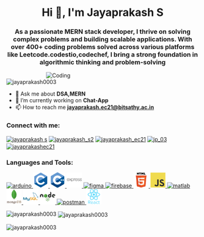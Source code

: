 
<h1 align="center">Hi 👋, I'm Jayaprakash S</h1>
<h3 align="center">As a passionate MERN stack developer, I thrive on solving complex problems and building scalable applications. With over 400+ coding problems solved across various platforms like Leetcode.codestio,codechef, I bring a strong foundation in algorithmic thinking and problem-solving</h3>
<img align="right" alt="Coding"width="400"src="https://cdn.dribbble.com/users/1162077/screenshots/3848914/programmer.gif">


<p align="left"> <img src="https://komarev.com/ghpvc/?username=jayaprakash0003&label=Profile%20views&color=0e75b6&style=flat" alt="jayaprakash0003" /> </p>

- 💬 Ask me about **DSA,MERN**
-  🔭 I’m currently working on **Chat-App**
- 📫 How to reach me **jayaprakash.ec21@bitsathy.ac.in**

<h3 align="left">Connect with me:</h3>
<p align="left">
<a href="https://linkedin.com/in/jayaprakash s" target="blank"><img align="center" src="https://raw.githubusercontent.com/rahuldkjain/github-profile-readme-generator/master/src/images/icons/Social/linked-in-alt.svg" alt="jayaprakash s" height="30" width="40" /></a>
<a href="https://www.codechef.com/users/jayaprakash_s2" target="blank"><img align="center" src="https://cdn.jsdelivr.net/npm/simple-icons@3.1.0/icons/codechef.svg" alt="jayaprakash_s2" height="30" width="40" /></a>
<a href="https://www.hackerrank.com/jayaprakash_ec21" target="blank"><img align="center" src="https://raw.githubusercontent.com/rahuldkjain/github-profile-readme-generator/master/src/images/icons/Social/hackerrank.svg" alt="jayaprakash_ec21" height="30" width="40" /></a>
<a href="https://www.leetcode.com/jp_03" target="blank"><img align="center" src="https://raw.githubusercontent.com/rahuldkjain/github-profile-readme-generator/master/src/images/icons/Social/leet-code.svg" alt="jp_03" height="30" width="40" /></a>
<a href="https://auth.geeksforgeeks.org/user/jayaprakashec21" target="blank"><img align="center" src="https://raw.githubusercontent.com/rahuldkjain/github-profile-readme-generator/master/src/images/icons/Social/geeks-for-geeks.svg" alt="jayaprakashec21" height="30" width="40" /></a>
</p>

<h3 align="left">Languages and Tools:</h3>
<p align="left"> <a href="https://www.arduino.cc/" target="_blank" rel="noreferrer"> <img src="https://cdn.worldvectorlogo.com/logos/arduino-1.svg" alt="arduino" width="40" height="40"/> </a> <a href="https://www.cprogramming.com/" target="_blank" rel="noreferrer"> <img src="https://raw.githubusercontent.com/devicons/devicon/master/icons/c/c-original.svg" alt="c" width="40" height="40"/> </a> <a href="https://www.w3schools.com/cpp/" target="_blank" rel="noreferrer"> <img src="https://raw.githubusercontent.com/devicons/devicon/master/icons/cplusplus/cplusplus-original.svg" alt="cplusplus" width="40" height="40"/> </a> <a href="https://expressjs.com" target="_blank" rel="noreferrer"> <img src="https://raw.githubusercontent.com/devicons/devicon/master/icons/express/express-original-wordmark.svg" alt="express" width="40" height="40"/> </a> <a href="https://www.figma.com/" target="_blank" rel="noreferrer"> <img src="https://www.vectorlogo.zone/logos/figma/figma-icon.svg" alt="figma" width="40" height="40"/> </a> <a href="https://firebase.google.com/" target="_blank" rel="noreferrer"> <img src="https://www.vectorlogo.zone/logos/firebase/firebase-icon.svg" alt="firebase" width="40" height="40"/> </a> <a href="https://www.w3.org/html/" target="_blank" rel="noreferrer"> <img src="https://raw.githubusercontent.com/devicons/devicon/master/icons/html5/html5-original-wordmark.svg" alt="html5" width="40" height="40"/> </a> <a href="https://developer.mozilla.org/en-US/docs/Web/JavaScript" target="_blank" rel="noreferrer"> <img src="https://raw.githubusercontent.com/devicons/devicon/master/icons/javascript/javascript-original.svg" alt="javascript" width="40" height="40"/> </a> <a href="https://www.mathworks.com/" target="_blank" rel="noreferrer"> <img src="https://upload.wikimedia.org/wikipedia/commons/2/21/Matlab_Logo.png" alt="matlab" width="40" height="40"/> </a> <a href="https://www.mongodb.com/" target="_blank" rel="noreferrer"> <img src="https://raw.githubusercontent.com/devicons/devicon/master/icons/mongodb/mongodb-original-wordmark.svg" alt="mongodb" width="40" height="40"/> </a> <a href="https://www.mysql.com/" target="_blank" rel="noreferrer"> <img src="https://raw.githubusercontent.com/devicons/devicon/master/icons/mysql/mysql-original-wordmark.svg" alt="mysql" width="40" height="40"/> </a> <a href="https://nodejs.org" target="_blank" rel="noreferrer"> <img src="https://raw.githubusercontent.com/devicons/devicon/master/icons/nodejs/nodejs-original-wordmark.svg" alt="nodejs" width="40" height="40"/> </a> <a href="https://postman.com" target="_blank" rel="noreferrer"> <img src="https://www.vectorlogo.zone/logos/getpostman/getpostman-icon.svg" alt="postman" width="40" height="40"/> </a> <a href="https://reactjs.org/" target="_blank" rel="noreferrer"> <img src="https://raw.githubusercontent.com/devicons/devicon/master/icons/react/react-original-wordmark.svg" alt="react" width="40" height="40"/> </a> </p>

<p><img align="left" src="https://github-readme-stats.vercel.app/api/top-langs?username=jayaprakash0003&show_icons=true&locale=en&layout=compact" alt="jayaprakash0003" /></p>

<p>&nbsp;<img align="center" src="https://github-readme-stats.vercel.app/api?username=jayaprakash0003&show_icons=true&locale=en" alt="jayaprakash0003" /></p>

<p><img align="center" src="https://github-readme-streak-stats.herokuapp.com/?user=jayaprakash0003&" alt="jayaprakash0003" /></p>
